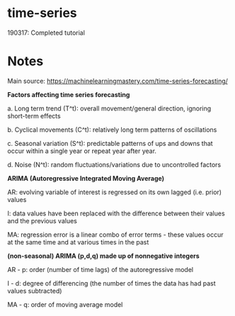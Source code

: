 # time-series

190317: Completed tutorial

# Notes
Main source: https://machinelearningmastery.com/time-series-forecasting/

**Factors affecting time series forecasting**

a. Long term trend (T^t): overall movement/general direction, ignoring short-term effects

b. Cyclical movements (C^t): relatively long term patterns of oscillations

c. Seasonal variation (S^t): predictable patterns of ups and downs that occur within a single year or repeat year after year.

d. Noise (N^t): random fluctuations/variations due to uncontrolled factors


**ARIMA (Autoregressive Integrated Moving Average)**

AR: evolving variable of interest is regressed on its own lagged (i.e. prior) values

I: data values have been replaced with the difference between their values and the previous values

MA: regression error is a linear combo of error terms - these values occur at the same time and at various times in the past


**(non-seasonal) ARIMA (p,d,q) made up of nonnegative integers**

AR - p: order (number of time lags) of the autoregressive model

I - d: degree of differencing (the number of times the data has had past values subtracted)

MA - q: order of moving average model
